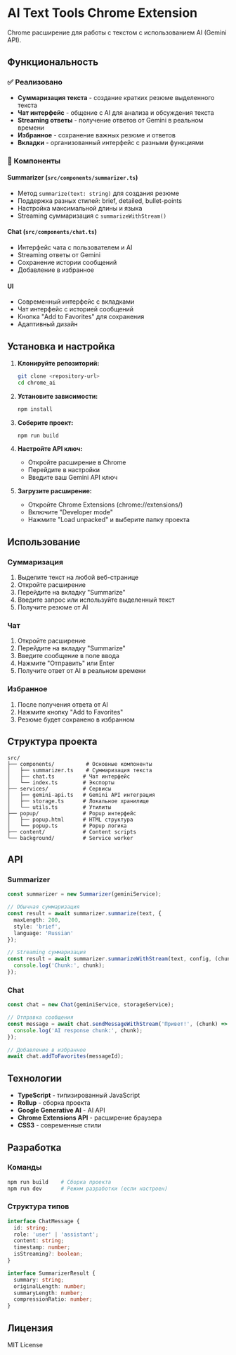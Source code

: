 # AI Text Tools Chrome Extension

Chrome расширение для работы с текстом с использованием AI (Gemini API).

## Функциональность

### ✅ Реализовано

- **Суммаризация текста** - создание кратких резюме выделенного текста
- **Чат интерфейс** - общение с AI для анализа и обсуждения текста
- **Streaming ответы** - получение ответов от Gemini в реальном времени
- **Избранное** - сохранение важных резюме и ответов
- **Вкладки** - организованный интерфейс с разными функциями

### 🔧 Компоненты

#### Summarizer (`src/components/summarizer.ts`)
- Метод `summarize(text: string)` для создания резюме
- Поддержка разных стилей: brief, detailed, bullet-points
- Настройка максимальной длины и языка
- Streaming суммаризация с `summarizeWithStream()`

#### Chat (`src/components/chat.ts`)
- Интерфейс чата с пользователем и AI
- Streaming ответы от Gemini
- Сохранение истории сообщений
- Добавление в избранное

#### UI
- Современный интерфейс с вкладками
- Чат интерфейс с историей сообщений
- Кнопка "Add to Favorites" для сохранения
- Адаптивный дизайн

## Установка и настройка

1. **Клонируйте репозиторий:**
   ```bash
   git clone <repository-url>
   cd chrome_ai
   ```

2. **Установите зависимости:**
   ```bash
   npm install
   ```

3. **Соберите проект:**
   ```bash
   npm run build
   ```

4. **Настройте API ключ:**
   - Откройте расширение в Chrome
   - Перейдите в настройки
   - Введите ваш Gemini API ключ

5. **Загрузите расширение:**
   - Откройте Chrome Extensions (chrome://extensions/)
   - Включите "Developer mode"
   - Нажмите "Load unpacked" и выберите папку проекта

## Использование

### Суммаризация
1. Выделите текст на любой веб-странице
2. Откройте расширение
3. Перейдите на вкладку "Summarize"
4. Введите запрос или используйте выделенный текст
5. Получите резюме от AI

### Чат
1. Откройте расширение
2. Перейдите на вкладку "Summarize"
3. Введите сообщение в поле ввода
4. Нажмите "Отправить" или Enter
5. Получите ответ от AI в реальном времени

### Избранное
1. После получения ответа от AI
2. Нажмите кнопку "Add to Favorites"
3. Резюме будет сохранено в избранном

## Структура проекта

```
src/
├── components/          # Основные компоненты
│   ├── summarizer.ts    # Суммаризация текста
│   ├── chat.ts         # Чат интерфейс
│   └── index.ts        # Экспорты
├── services/           # Сервисы
│   ├── gemini-api.ts   # Gemini API интеграция
│   ├── storage.ts      # Локальное хранилище
│   └── utils.ts        # Утилиты
├── popup/              # Popup интерфейс
│   ├── popup.html      # HTML структура
│   └── popup.ts        # Popup логика
├── content/            # Content scripts
└── background/         # Service worker
```

## API

### Summarizer
```typescript
const summarizer = new Summarizer(geminiService);

// Обычная суммаризация
const result = await summarizer.summarize(text, {
  maxLength: 200,
  style: 'brief',
  language: 'Russian'
});

// Streaming суммаризация
const result = await summarizer.summarizeWithStream(text, config, (chunk) => {
  console.log('Chunk:', chunk);
});
```

### Chat
```typescript
const chat = new Chat(geminiService, storageService);

// Отправка сообщения
const message = await chat.sendMessageWithStream('Привет!', (chunk) => {
  console.log('AI response chunk:', chunk);
});

// Добавление в избранное
await chat.addToFavorites(messageId);
```

## Технологии

- **TypeScript** - типизированный JavaScript
- **Rollup** - сборка проекта
- **Google Generative AI** - AI API
- **Chrome Extensions API** - расширение браузера
- **CSS3** - современные стили

## Разработка

### Команды
```bash
npm run build    # Сборка проекта
npm run dev      # Режим разработки (если настроен)
```

### Структура типов
```typescript
interface ChatMessage {
  id: string;
  role: 'user' | 'assistant';
  content: string;
  timestamp: number;
  isStreaming?: boolean;
}

interface SummarizerResult {
  summary: string;
  originalLength: number;
  summaryLength: number;
  compressionRatio: number;
}
```

## Лицензия

MIT License